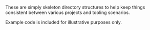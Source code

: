 These are simply skeleton directory structures to help keep things consistent between various projects and tooling scenarios. 

Example code is included for illustrative purposes only. 
